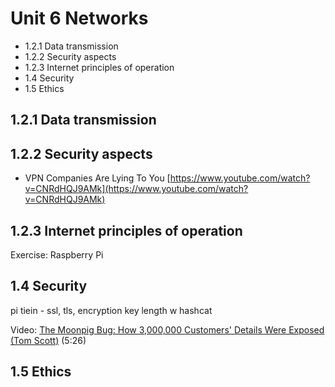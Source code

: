 # Unit 6 Networks

* 1.2.1 Data transmission
* 1.2.2 Security aspects
* 1.2.3 Internet principles of operation
* 1.4 Security
* 1.5 Ethics

## 1.2.1 Data transmission

## 1.2.2 Security aspects

* VPN Companies Are Lying To You [https://www.youtube.com/watch?v=CNRdHQJ9AMk](https://www.youtube.com/watch?v=CNRdHQJ9AMk)


## 1.2.3 Internet principles of operation	

Exercise: Raspberry Pi 

## 1.4 Security

pi tiein - ssl, tls, encryption key length w hashcat 

Video: [The Moonpig Bug: How 3,000,000 Customers' Details Were Exposed (Tom Scott)](https://www.youtube.com/watch?v=CgJudU_jlZ8) (5:26)

## 1.5 Ethics
